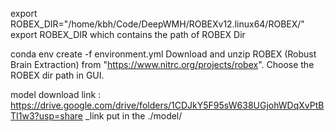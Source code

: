 export ROBEX_DIR="/home/kbh/Code/DeepWMH/ROBEXv12.linux64/ROBEX/"
export ROBEX_DIR which contains the path of ROBEX Dir

conda env create -f environment.yml
Download and unzip ROBEX (Robust Brain Extraction) from "https://www.nitrc.org/projects/robex".
Choose the ROBEX dir path in GUI.


model download link : https://drive.google.com/drive/folders/1CDJkY5F95sW638UGjohWDqXvPtBTI1w3?usp=share
_link
put in the ./model/
